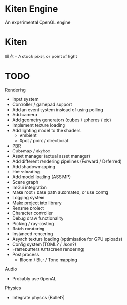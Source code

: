 # Kiten Engine
An experimental OpenGL engine

# Kiten
輝点 - A stuck pixel, or point of light

# TODO

Rendering

- Input system
- Controller / gamepad support
- Add an event system instead of using polling
- Add camera
- Add geometry generators (cubes / spheres / etc)
- Implement texture loading
- Add lighting model to the shaders
  - Ambient
  - Spot / point / directional
- PBR
- Cubemap / skybox
- Asset manager (actual asset manager)
- Add different rendering pipelines (Forward / Deferred)
- Add shadowmapping
- Hot reloading
- Add model loading (ASSIMP)
- Scene graph
- ImGui integration
- Make root / base path automated, or use config
- Logging system
- Make project into library
- Rename project
- Character controller
- Debug draw functionality
- Picking / ray-casting
- Batch rendering
- Instanced rendering
- Asynch texture loading (optimisation for GPU uploads)
- Config system (TOML? / Json?)
- Framebuffers (Offscreen rendering)
- Post process
  - Bloom / Blur / Tone mapping

Audio
- Probably use OpenAL

Physics
- Integrate physics (Bullet?)

